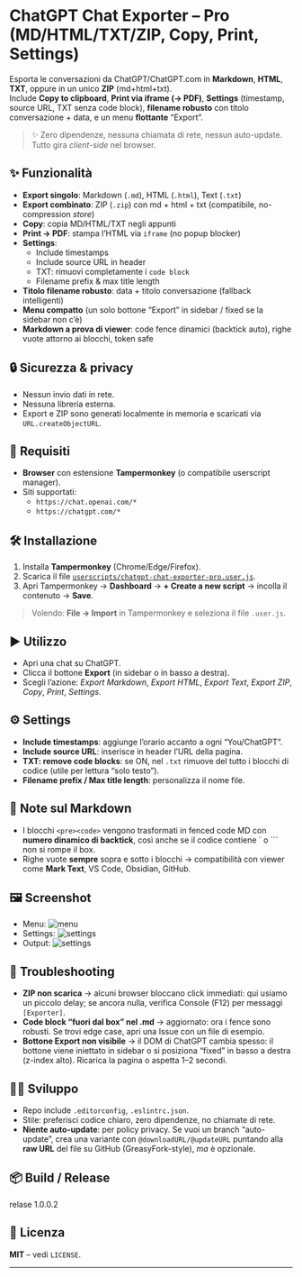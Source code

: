 # ChatGPT Chat Exporter – Pro (MD/HTML/TXT/ZIP, Copy, Print, Settings)

Esporta le conversazioni da ChatGPT/ChatGPT.com in **Markdown**, **HTML**, **TXT**, oppure in un unico **ZIP** (md+html+txt).  
Include **Copy to clipboard**, **Print via iframe (→ PDF)**, **Settings** (timestamp, source URL, TXT senza code block), **filename robusto** con titolo conversazione + data, e un menu **flottante** “Export”.

> ✨ Zero dipendenze, nessuna chiamata di rete, nessun auto-update. Tutto gira *client-side* nel browser.

## ✨ Funzionalità
- **Export singolo**: Markdown (`.md`), HTML (`.html`), Text (`.txt`)
- **Export combinato**: ZIP (`.zip`) con md + html + txt (compatibile, no-compression *store*)
- **Copy**: copia MD/HTML/TXT negli appunti
- **Print → PDF**: stampa l’HTML via `iframe` (no popup blocker)
- **Settings**: 
  - Include timestamps
  - Include source URL in header
  - TXT: rimuovi completamente i `code block`
  - Filename prefix & max title length
- **Titolo filename robusto**: data + titolo conversazione (fallback intelligenti)
- **Menu compatto** (un solo bottone “Export” in sidebar / fixed se la sidebar non c’è)
- **Markdown a prova di viewer**: code fence dinamici (backtick auto), righe vuote attorno ai blocchi, token safe

## 🔒 Sicurezza & privacy
- Nessun invio dati in rete.
- Nessuna libreria esterna.
- Export e ZIP sono generati localmente in memoria e scaricati via `URL.createObjectURL`.

## 🧩 Requisiti
- **Browser** con estensione **Tampermonkey** (o compatibile userscript manager).
- Siti supportati:
  - `https://chat.openai.com/*`
  - `https://chatgpt.com/*`

## 🛠️ Installazione
1. Installa **Tampermonkey** (Chrome/Edge/Firefox).
2. Scarica il file [`userscripts/chatgpt-chat-exporter-pro.user.js`](userscripts/chatgpt-chat-exporter-pro.user.js).
3. Apri Tampermonkey → **Dashboard** → **+ Create a new script** → incolla il contenuto → **Save**.

> Volendo: **File → Import** in Tampermonkey e seleziona il file `.user.js`.

## ▶️ Utilizzo
- Apri una chat su ChatGPT.
- Clicca il bottone **Export** (in sidebar o in basso a destra).
- Scegli l’azione: *Export Markdown*, *Export HTML*, *Export Text*, *Export ZIP*, *Copy*, *Print*, *Settings*.

## ⚙️ Settings
- **Include timestamps**: aggiunge l’orario accanto a ogni “You/ChatGPT”.
- **Include source URL**: inserisce in header l’URL della pagina.
- **TXT: remove code blocks**: se ON, nel `.txt` rimuove del tutto i blocchi di codice (utile per lettura “solo testo”).
- **Filename prefix / Max title length**: personalizza il nome file.

## 🧪 Note sul Markdown
- I blocchi `<pre><code>` vengono trasformati in fenced code MD con **numero dinamico di backtick**, così anche se il codice contiene \` o ``` non si rompe il box.
- Righe vuote **sempre** sopra e sotto i blocchi → compatibilità con viewer come **Mark Text**, VS Code, Obsidian, GitHub.

## 🖼️ Screenshot

- Menu: ![menu](./screenshots/menu.jpg)
- Settings: ![settings](./screenshots/settings.jpg)
- Output: ![settings](./screenshots/output.png)
  
  
## 🐞 Troubleshooting
- **ZIP non scarica** → alcuni browser bloccano click immediati: qui usiamo un piccolo delay; se ancora nulla, verifica Console (F12) per messaggi `[Exporter]`.
- **Code block “fuori dal box” nel .md** → aggiornato: ora i fence sono robusti. Se trovi edge case, apri una Issue con un file di esempio.
- **Bottone Export non visibile** → il DOM di ChatGPT cambia spesso: il bottone viene iniettato in sidebar o si posiziona “fixed” in basso a destra (z-index alto). Ricarica la pagina o aspetta 1–2 secondi.

## 🧑‍💻 Sviluppo
- Repo include `.editorconfig`, `.eslintrc.json`.  
- Stile: preferisci codice chiaro, zero dipendenze, no chiamate di rete.
- **Niente auto-update**: per policy privacy. Se vuoi un branch “auto-update”, crea una variante con `@downloadURL/@updateURL` puntando alla **raw URL** del file su GitHub (GreasyFork-style), *ma* è opzionale.

## 📦 Build / Release
relase 1.0.0.2

## 📄 Licenza
**MIT** – vedi `LICENSE`.

---
